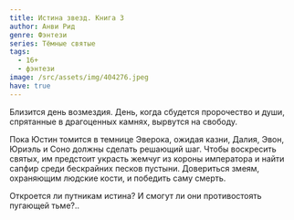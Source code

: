 ```yaml
---
title: Истина звезд. Книга 3
author: Анви Рид
genre: Фэнтези
series: Тёмные святые
tags:
  - 16+
  - фэнтези
image: /src/assets/img/404276.jpeg
have: true
---
```

Близится день возмездия. День, когда сбудется пророчество и души, спрятанные в драгоценных камнях, вырвутся на свободу.

Пока Юстин томится в темнице Эверока, ожидая казни, Далия, Эвон, Юриэль и Соно должны сделать решающий шаг. Чтобы воскресить святых, им предстоит украсть жемчуг из короны императора и найти сапфир среди бескрайних песков пустыни. Довериться змеям, охраняющим людские кости, и победить саму смерть.

Откроется ли путникам истина? И смогут ли они противостоять пугающей тьме?..
